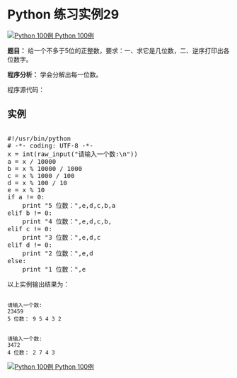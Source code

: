 Python 练习实例29
=============

 [![Python 100例](../images/up.gif)
 Python 100例](python-100-examples.html)


 **题目：** 给一个不多于5位的正整数，要求：一、求它是几位数，二、逆序打印出各位数字。

 **程序分析：** 学会分解出每一位数。

 程序源代码：

  实例
--

 <pre>

#!/usr/bin/python
# -*- coding: UTF-8 -*-
x = int(raw_input("请输入一个数:\n"))
a = x / 10000
b = x % 10000 / 1000
c = x % 1000 / 100
d = x % 100 / 10
e = x % 10
if a != 0:
    print "5 位数：",e,d,c,b,a
elif b != 0:
    print "4 位数：",e,d,c,b,
elif c != 0:
    print "3 位数：",e,d,c
elif d != 0:
    print "2 位数：",e,d
else:
    print "1 位数：",e
</pre>

 以上实例输出结果为：


```

请输入一个数:
23459
5 位数： 9 5 4 3 2

```


```

请输入一个数:
3472
4 位数： 2 7 4 3

```

[![Python 100例](../images/up.gif)
 Python 100例](python-100-examples.html)

